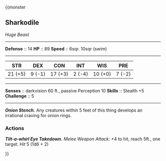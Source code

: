 {{monster
## Sharkodile
*Huge Beast*
___
**Defense**     :: 14
**HP**          :: 89
**Speed**       :: 6sqr. 10sqr (swim)
___
|  STR   |   DEX   |   CON   |   INT   |   WIS   |   PRE   |
|:------:|:-------:|:-------:|:-------:|:-------:|:-------:|
| 21 (+5) | 9 (-1) | 17 (+3) | 2 (-4) | 10 (+0) | 7 (-2) |
___
**Senses**               :: darkvision 60 ft., passive Perception 10
**Skills** :: Stealth +5
**Challenge**            :: 5
___
***Onion Stench.*** Any creatures within 5 feet of this thing develops an irrational craving for onion rings.

### Actions
***Tilt-a-whirl Eye Takedown.*** *Melee Weapon Attack:* +4 to hit, reach 5ft., one target. *Hit* 5 (1d6 + 2) 

}}

